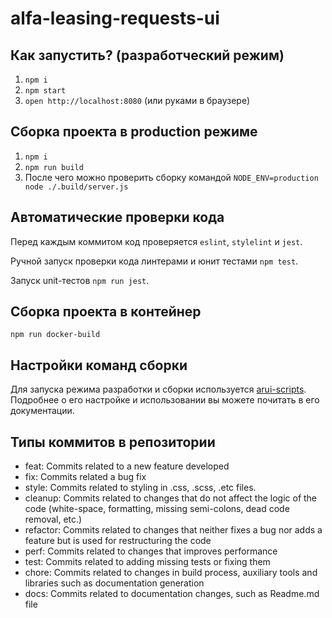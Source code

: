alfa-leasing-requests-ui
=================

Как запустить? (разработческий режим)
-------------------------------------

1. `npm i`
2. `npm start`
3. `open http://localhost:8080` (или руками в браузере)

Сборка проекта в production режиме
----------------------------------

1. `npm i`
2. `npm run build`
3. После чего можно проверить сборку командой `NODE_ENV=production node ./.build/server.js`

Автоматические проверки кода
----------------------------

Перед каждым коммитом код проверяется `eslint`, `stylelint` и `jest`.

Ручной запуск проверки кода линтерами и юнит тестами `npm test`.

Запуск unit-тестов `npm run jest`.

Сборка проекта в контейнер
--------------------------

`npm run docker-build`

Настройки команд сборки
-----------------------

Для запуска режима разработки и сборки используется [arui-scripts](http://git/projects/EF/repos/arui-scripts/browse).
Подробнее о его настройке и использовании вы можете почитать в его документации.

Типы коммитов в репозитории
-----------------------

* feat: Commits related to a new feature developed
* fix: Commits related a bug fix
* style: Commits related to styling in .css, .scss, .etc files.
* cleanup: Commits related to changes that do not affect the logic of the code (white-space, formatting, missing semi-colons, dead code removal, etc.)
* refactor: Commits related to changes that neither fixes a bug nor adds a feature but is used for restructuring the code
* perf: Commits related to changes that improves performance
* test: Commits related to adding missing tests or fixing them
* chore: Commits related to changes in build process, auxiliary tools and libraries such as documentation generation
* docs: Commits related to documentation changes, such as Readme.md file

